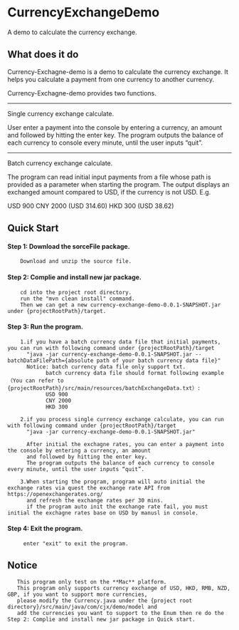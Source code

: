 # CurrencyExchangeDemo
A demo to calculate the currency exchange.

## What does it do
Currency-Exchagne-demo is a demo to calculate the currency exchange. It helps you calculate a payment from one currency to another currency.

Currency-Exchagne-demo provides two functions.
* **
  Single currency exchange calculate.
  
  User enter a payment into the console by entering a currency, an amount and followed by hitting the enter key.
  The program outputs the balance of each currency to console every minute, until the user inputs “quit”.
  
* **
  Batch currency exchange calculate.
  
  The program can read initial input payments from a file whose path is provided as a parameter when starting the program.
  The output displays an exchanged amount compared to USD, if the currency is not USD. E.g.
  
   USD 900
   CNY 2000 (USD 314.60)
   HKD 300 (USD 38.62)
  
## Quick Start

#### Step 1: Download the sorceFile package.
        Download and unzip the source file.
        
#### Step 2: Complie and install new jar package.
        cd into the project root directory.
        run the "mvn clean install" command.
        Then we can get a new currency-exchange-demo-0.0.1-SNAPSHOT.jar under {projectRootPath}/target.

#### Step 3: Run the program.
        1.if you have a batch currency data file that initial payments, you can run with following command under {projectRootPath}/target 
          "java -jar currency-exchange-demo-0.0.1-SNAPSHOT.jar --batchDataFilePath={absolute path of your batch currency data file}"
          Notice: batch currency data file only support txt.
                batch currency data file should format following example（You can refer to {projectRootPath}/src/main/resources/batchExchangeData.txt）:
                USD 900
                CNY 2000
                HKD 300
                
        2.if you process single currency exchange calculate, you can run with following command under {projectRootPath}/target 
          "java -jar currency-exchange-demo-0.0.1-SNAPSHOT.jar"
        
          After initial the exchagne rates, you can enter a payment into the console by entering a currency, an amount 
          and followed by hitting the enter key.
          The program outputs the balance of each currency to console every minute, until the user inputs “quit”.
                
        3.When starting the program, program will auto initial the exchange rates via quest the exchange rate API from https://openexchangerates.org/
          and refresh the exchange rates per 30 mins.
          if the program auto init the exchange rate fail, you must initial the exchagne rates base on USD by manusl in console.
          
 #### Step 4: Exit the program.
         enter "exit" to exit the program.
          
## Notice
       This program only test on the **Mac** platform.
       This program only supports currency exchange of USD, HKD, RMB, NZD, GBP, if you want to support more currencies,
       please modify the Currency.java under the {project root directory}/src/main/java/com/cjx/demo/model and
       add the currencies you want to support to the Enum then re do the Step 2: Complie and install new jar package in Quick start.
      
